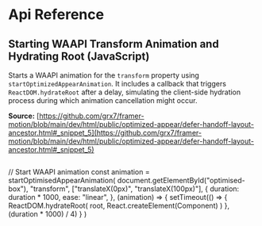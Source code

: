 # Api Reference

## Starting WAAPI Transform Animation and Hydrating Root (JavaScript)

Starts a WAAPI animation for the `transform` property using `startOptimizedAppearAnimation`. It includes a callback that triggers `ReactDOM.hydrateRoot` after a delay, simulating the client-side hydration process during which animation cancellation might occur.

**Source:** [https://github.com/grx7/framer-motion/blob/main/dev/html/public/optimized-appear/defer-handoff-layout-ancestor.html#_snippet_5](https://github.com/grx7/framer-motion/blob/main/dev/html/public/optimized-appear/defer-handoff-layout-ancestor.html#_snippet_5)

```JavaScript

```
// Start WAAPI animation
const animation = startOptimisedAppearAnimation(
document.getElementById("optimised-box"),
"transform",
\["translateX(0px)", "translateX(100px)"\],
{
duration: duration * 1000,
ease: "linear",
},
(animation) => {
setTimeout(() => {
ReactDOM.hydrateRoot(
root,
React.createElement(Component)
)
}, (duration * 1000) / 4)
}
)
```

```